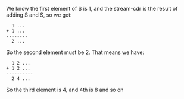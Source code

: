 We know the first element of S is 1, and the stream-cdr is the result
of adding S and S, so we get:

```
  1 ...
+ 1 ...
--------
  2 ...
```

So the second element must be 2. That means we have:

```
  1 2 ...
+ 1 2 ...
----------
  2 4 ...
```

So the third element is 4, and 4th is 8 and so on
```

